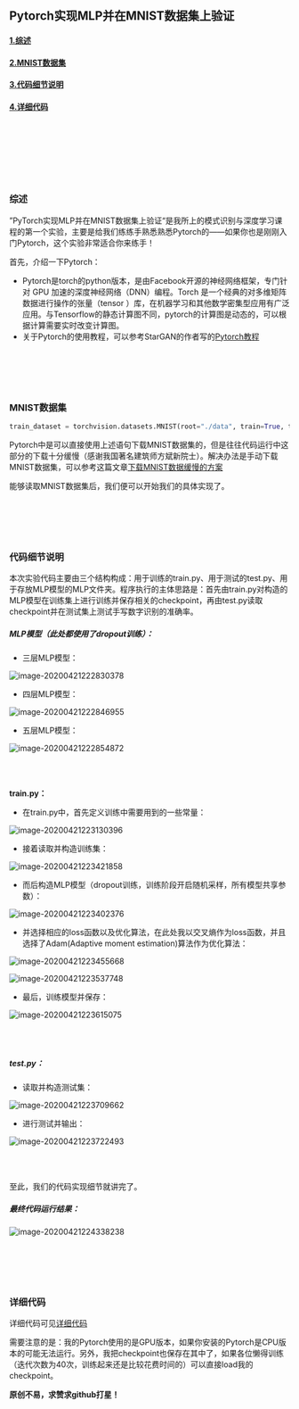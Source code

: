 ## Pytorch实现MLP并在MNIST数据集上验证

#### [1.综述](#1)

#### [2.MNIST数据集](#2)

#### [3.代码细节说明](#3)

#### [4.详细代码](#4)

<br/><br/><br/><br/><br/><br/>

<h3 id="1">综述</h3>

”PyTorch实现MLP并在MNIST数据集上验证“是我所上的模式识别与深度学习课程的第一个实验，主要是给我们练练手熟悉熟悉Pytorch的——如果你也是刚刚入门Pytorch，这个实验非常适合你来练手！

首先，介绍一下Pytorch：

- Pytorch是torch的python版本，是由Facebook开源的神经网络框架，专门针对 GPU 加速的深度神经网络（DNN）编程。Torch 是一个经典的对多维矩阵数据进行操作的张量（tensor ）库，在机器学习和其他数学密集型应用有广泛应用。与Tensorflow的静态计算图不同，pytorch的计算图是动态的，可以根据计算需要实时改变计算图。
- 关于Pytorch的使用教程，可以参考StarGAN的作者写的[Pytorch教程](https://github.com/yunjey/pytorch-tutorial)

<br/><br/><br/><br/>

<h3 id="2">MNIST数据集</h3>

```python
train_dataset = torchvision.datasets.MNIST(root="./data", train=True, transform=transforms.ToTensor(), download=True)
```

Pytorch中是可以直接使用上述语句下载MNIST数据集的，但是往往代码运行中这部分的下载十分缓慢（感谢我国著名建筑师方斌新院士）。解决办法是手动下载MNIST数据集，可以参考这篇文章[下载MNIST数据缓慢的方案](https://www.cnblogs.com/recoverableTi/p/12250622.html)

能够读取MNIST数据集后，我们便可以开始我们的具体实现了。

<br/><br/><br/><br/>

<h3 id="3">代码细节说明</h3>

本次实验代码主要由三个结构构成：用于训练的train.py、用于测试的test.py、用于存放MLP模型的MLP文件夹。程序执行的主体思路是：首先由train.py对构造的MLP模型在训练集上进行训练并保存相关的checkpoint，再由test.py读取checkpoint并在测试集上测试手写数字识别的准确率。

##### MLP模型（此处都使用了dropout训练）：

- 三层MLP模型：

![image-20200421222830378](./pic/1.png)

- 四层MLP模型：

![image-20200421222846955](./pic/2.png)

- 五层MLP模型：

![image-20200421222854872](./pic/3.png)

<br/><br/>

**train.py：**

- 在train.py中，首先定义训练中需要用到的一些常量：

![image-20200421223130396](./pic/4.png)

- 接着读取并构造训练集：

![image-20200421223421858](./pic/5.png)

- 而后构造MLP模型（dropout训练，训练阶段开启随机采样，所有模型共享参数）：

![image-20200421223402376](./pic/6.png)

- 并选择相应的loss函数以及优化算法，在此处我以交叉熵作为loss函数，并且选择了Adam(Adaptive moment estimation)算法作为优化算法：

![image-20200421223455668](./pic/7.png)

![image-20200421223537748](./pic/8.png)

- 最后，训练模型并保存：

![image-20200421223615075](./pic/9.png)

<br/><br/>

##### test.py：

- 读取并构造测试集：

![image-20200421223709662](./pic/10.png)

- 进行测试并输出：

![image-20200421223722493](./pic/11.png)

<br/><br/>

至此，我们的代码实现细节就讲完了。

##### 最终代码运行结果：

![image-20200421224338238](./pic/12.png)

<br/><br/><br/><br/>

<h3 id="4">详细代码</h3>

详细代码可见[详细代码](https://github.com/1170300513/Pattern-recognition-and-deep-learning/tree/master/深度学习实验/实验1/lab1code)

需要注意的是：我的Pytorch使用的是GPU版本，如果你安装的Pytorch是CPU版本的可能无法运行。另外，我把checkpoint也保存在其中了，如果各位懒得训练（迭代次数为40次，训练起来还是比较花费时间的）可以直接load我的checkpoint。

**原创不易，求赞求github打星！**